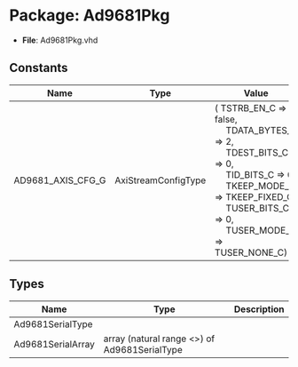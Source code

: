 # Package: Ad9681Pkg

- **File**: Ad9681Pkg.vhd
## Constants

| Name              | Type                | Value                                                                                                                                                                                                                                                                                                                                                                                                                                       | Description |
| ----------------- | ------------------- | ------------------------------------------------------------------------------------------------------------------------------------------------------------------------------------------------------------------------------------------------------------------------------------------------------------------------------------------------------------------------------------------------------------------------------------------- | ----------- |
| AD9681_AXIS_CFG_G | AxiStreamConfigType |  (       TSTRB_EN_C    => false,<br><span style="padding-left:20px">       TDATA_BYTES_C => 2,<br><span style="padding-left:20px">       TDEST_BITS_C  => 0,<br><span style="padding-left:20px">       TID_BITS_C    => 0,<br><span style="padding-left:20px">       TKEEP_MODE_C  => TKEEP_FIXED_C,<br><span style="padding-left:20px">       TUSER_BITS_C  => 0,<br><span style="padding-left:20px">       TUSER_MODE_C  => TUSER_NONE_C) |             |
## Types

| Name              | Type                                          | Description |
| ----------------- | --------------------------------------------- | ----------- |
| Ad9681SerialType  |                                               |             |
| Ad9681SerialArray | array (natural range <>) of Ad9681SerialType  |             |
